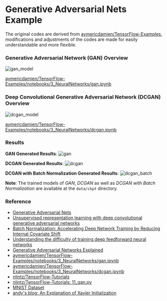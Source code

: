# Generative Adversarial Nets Example

The original codes are derived from [aymericdamien/TensorFlow-Examples](https://github.com/aymericdamien/TensorFlow-Examples), modifications and adjustments of the codes are made for easily understandable and more flexible.

### Generative Adversarial Network (GAN) Overview
![gan_model](/assets/gan_model.png)

[aymericdamien/TensorFlow-Examples/notebooks/3_NeuralNetworks/gan.ipynb](https://github.com/aymericdamien/TensorFlow-Examples/blob/master/notebooks/3_NeuralNetworks/gan.ipynb)

### Deep Convolutional Generative Adversarial Network (DCGAN) Overview
![dcgan_model](/assets/dcgan_model.png)

[aymericdamien/TensorFlow-Examples/notebooks/3_NeuralNetworks/dcgan.ipynb](https://github.com/aymericdamien/TensorFlow-Examples/blob/master/notebooks/3_NeuralNetworks/dcgan.ipynb)

### Results
**GAN Generated Results**:
![gan](/assets/gan.png)

**DCGAN Generated Results**:
![dcgan](/assets/dcgan.png)

**DCGAN with Batch Normalization Generated Results**:
![dcgan_batch](/assets/dcgan_batch.png)

**Note**: The trained models of _GAN_, _DCGAN_ as well as _DCGAN with Batch Normalization_ are available at the `data/ckpt` directory.

### Reference
- [Generative Adversarial Nets](https://arxiv.org/pdf/1406.2661.pdf)
- [Unsupervised representation learning with deep convolutional generative adversarial networks](https://arxiv.org/pdf/1511.06434)
- [Batch Normalization: Accelerating Deep Network Training by Reducing Internal Covariate Shift](https://arxiv.org/abs/1502.03167)
- [Understanding the difficulty of training deep feedforward neural networks](http://proceedings.mlr.press/v9/glorot10a.html)
- [Generative Adversarial Networks Explained](http://kvfrans.com/generative-adversial-networks-explained/)
- [aymericdamien/TensorFlow-Examples/notebooks/3_NeuralNetworks/gan.ipynb](https://github.com/aymericdamien/TensorFlow-Examples/blob/master/notebooks/3_NeuralNetworks/gan.ipynb)
- [aymericdamien/TensorFlow-Examples/notebooks/3_NeuralNetworks/dcgan.ipynb](https://github.com/aymericdamien/TensorFlow-Examples/blob/master/notebooks/3_NeuralNetworks/dcgan.ipynb)
- [nlintz/TensorFlow-Tutorials](https://github.com/nlintz/TensorFlow-Tutorials)
- [nlintz/TensorFlow-Tutorials: 11_gan.py](https://github.com/nlintz/TensorFlow-Tutorials/blob/master/11_gan.py)
- [MNIST Dataset](http://yann.lecun.com/exdb/mnist/)
- [andy's blog: An Explanation of Xavier Initialization](http://andyljones.tumblr.com/post/110998971763/an-explanation-of-xavier-initialization)
